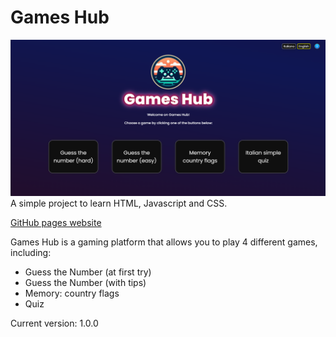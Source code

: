 # Games Hub
![screenshot](https://raw.githubusercontent.com/alessandrocaseti/games-hub/refs/heads/main/screenshot.png)
A simple project to learn HTML, Javascript and CSS.

[GitHub pages website](https://alessandrocaseti.github.io/games-hub/)

Games Hub is a gaming platform that allows you to play 4 different games, including:

- Guess the Number (at first try)
- Guess the Number (with tips)
- Memory: country flags
- Quiz

Current version: 1.0.0

